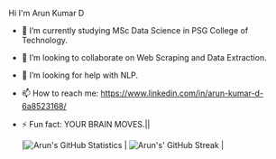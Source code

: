 Hi I'm Arun Kumar D

- 🌱 I’m currently studying MSc Data Science in PSG College of Technology.
- 👯 I’m looking to collaborate on Web Scraping and Data Extraction.
- 🤔 I’m looking for help with NLP.
- 📫 How to reach me: https://www.linkedin.com/in/arun-kumar-d-6a8523168/
- ⚡ Fun fact: YOUR BRAIN MOVES.||



  |![Arun's GitHub Statistics](https://github-readme-stats.vercel.app/api?username=arunaji007&show_icons=true) | ![Arun's' GitHub Streak](https://github-readme-streak-stats.herokuapp.com/?user=arunaji007) |
